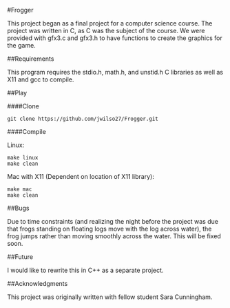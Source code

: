 #Frogger

This project began as a final project for a computer science course.
The project was written in C, as C was the subject of the course.
We were provided with gfx3.c and gfx3.h to have functions to create the graphics for the game.

##Requirements

This program requires the stdio.h, math.h, and unstid.h C libraries as well as X11 and gcc to compile.

##Play

####Clone

```
git clone https://github.com/jwilso27/Frogger.git
```

####Compile

Linux:

```
make linux
make clean
```

Mac with X11 (Dependent on location of X11 library):

```
make mac
make clean
```

##Bugs

Due to time constraints (and realizing the night before the project was due that frogs standing on floating logs move with the log across water), the frog jumps rather than moving smoothly across the water.
This will be fixed soon.

##Future

I would like to rewrite this in C++ as a separate project.

##Acknowledgments

This project was originally written with fellow student Sara Cunningham.
